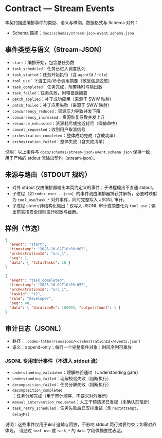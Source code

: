 # Contract — Stream Events

本契约描述编排事件的类型、语义与样例，数据格式与 Schema 对齐：

- Schema 路径：`docs/schemas/stream-json-event.schema.json`

## 事件类型与语义（Stream-JSON）

- `start`：编排开始，包含总任务数
- `task_scheduled`：任务已进入调度队列
- `task_started`：任务开始执行（含 `agentId` / `role`）
- `tool_use`：下游工具/命令调用摘要（敏感信息脱敏）
- `task_completed`：任务完成，附带耗时与输出数
- `task_failed`：任务失败，附带错误摘要
- `patch_applied`：补丁成功应用（来源于 SWW 映射）
- `patch_failed`：补丁应用失败（来源于 SWW 映射）
- `concurrency_reduced`：资源压力导致并发下降
- `concurrency_increased`：资源恢复导致并发上升
- `resource_exhausted`：资源耗尽或接近耗尽（阈值命中）
- `cancel_requested`：收到用户取消信号
- `orchestration_completed`：整体成功完成（含成功率）
- `orchestration_failed`：整体失败（含失败清单）

说明：以上事件与 `docs/schemas/stream-json-event.schema.json` 保持一致，用于严格的
stdout 流输出契约（stream-json）。

## 来源与路由（STDOUT 规约）

- 对外 stdout 仅由编排器输出本契约定义的事件；子进程输出不直通 stdout。
- 子进程（如 `codex exec --json`）的事件流由编排器捕获并解析，必要时映射为
  `tool_use`/`task_*` 对外事件，同时完整写入 JSONL 审计。
- 子进程 stderr/非结构化输出：仅写入 JSONL 审计或摘要化为
  `tool_use`；输出前需按安全规则进行脱敏与截断。

## 样例（节选）

```json
{
  "event": "start",
  "timestamp": "2025-10-02T10:00:00Z",
  "orchestrationId": "orc_1",
  "seq": 1,
  "data": { "totalTasks": 10 }
}
```

```json
{
  "event": "task_completed",
  "timestamp": "2025-10-02T10:03:05Z",
  "orchestrationId": "orc_1",
  "taskId": "t2",
  "role": "developer",
  "seq": 48,
  "data": { "durationMs": 180000, "outputsCount": 1 }
}
```

## 审计日志（JSONL）

- 路径：`.codex-father/sessions/<orchestrationId>/events.jsonl`
- 语义：append-only；每行一个完整事件对象；时间序列可重放

### JSONL 专用审计事件（不进入 stdout 流）

- `understanding_validated`：理解校验通过（Understanding gate）
- `understanding_failed`：理解校验失败（阻断执行）
- `decomposition_failed`：任务分解失败（阻断执行）
- `decomposition_completed`：任务分解完成（用于审计顺序，不要求对外展示）
- `manual_intervention_requested`：人工干预请求已发起（未确认前阻断）
- `task_retry_scheduled`：任务失败后已安排重试（含 `nextAttempt`、`delayMs`）

说明：这些事件仅用于审计追踪与回放，不影响 stdout 两行摘要约束；如需对外体现，
请通过 `tool_use` 或 `task_*` 的 `data` 字段做摘要性表达。

